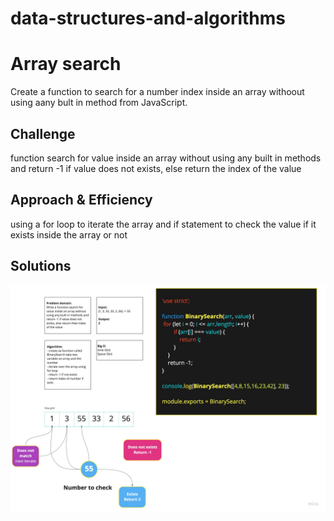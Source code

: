 # data-structures-and-algorithms

# Array search
Create a function to search for a number index inside an array withoout using aany bult in method from JavaScript.

## Challenge
function search for value inside an array without using any built in methods and return -1 if value does not exists, else return the index of the value

## Approach & Efficiency
using a for loop to  iterate the array and if statement to check the value if it exists inside the array or not

## Solutions
![whiteboard](../../assets/array-binary-search.jpg)

